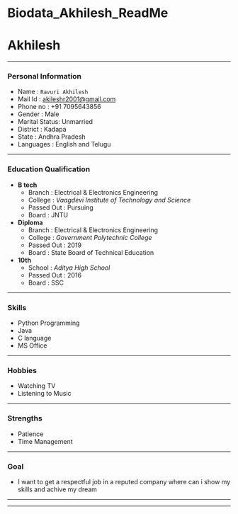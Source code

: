 # Biodata_Akhilesh_ReadMe

# Akhilesh<br>
---
### Personal Information<br>
- Name          : `Ravuri Akhilesh`<br>
- Mail Id       : akileshr2001@gmail.com<br>
- Phone no      : +91 7095643856
- Gender        : Male<br>
- Marital Status: Unmarried<br>
- District      : Kadapa<br>
- State         : Andhra Pradesh<br>
- Languages     : English and Telugu<br>
---
### Education Qualification<br>
- **B tech**<br>
  - Branch     : Electrical & Electronics Engineering<br>
  - College    : _Vaagdevi Institute of Technology and Science_<br>
  - Passed Out : Pursuing<br>
  - Board      : JNTU<br>
- **Diploma**<br>
  - Branch     : Electrical & Electronics Engineering<br>
  - College    : _Government Polytechnic College_<br>
  - Passed Out : 2019<br>
  - Board      : State Board of Technical Education<br>
- **10th**<br>
  - School     : _Aditya High School_<br>
  - Passed Out : 2016<br>
  - Board      : SSC <br>
---
### Skills<br>
- Python Programming<br>
- Java<br>
- C language<br>
- MS Office<br>
---
### Hobbies<br>
- Watching TV<br>
- Listening to Music<br>
---
### Strengths
- Patience
- Time Management
---
### Goal
- I want to get a respectful job in a reputed company where can i show my skills and achive my dream
---
---
